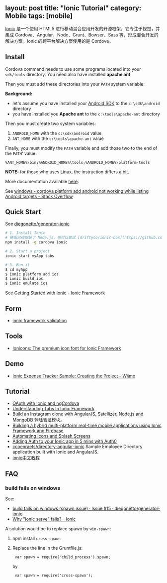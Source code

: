 layout: post
title: "Ionic Tutorial"
category: Mobile
tags: [mobile]
--- 

[Ionic](http://ionicframework.com/) 是一个使用 HTML5 进行移动混合应用开发的开源框架，它专注于视觉，并集成 Cordova、Angular、Node、Grunt、Bowser、Sass 等，形成混合开发的解决方案。Ionic 的跨平台解决方案使用的是 Cordova。

## Install

Cordova command needs to use some programs located into your `sdk/tools` directory. You need also have installed **apache ant**.

Then you must add these directories into your `PATH` system variable:

**Background:**

* let's assume you have installed your [Android SDK](http://cordova.apache.org/docs/en/3.2.0/guide_platforms_android_index.md.html#Android%20Platform%20Guide_requirements_and_support) to the `c:\sdk\android` directory
* you have installed you **Apache ant** to the `c:\tools\apache-ant` directory

Then you must create two system variables:

1.  `ANDROID_HOME` with the `c:\sdk\android` value
2.  `ANT_HOME` with the `c:\tools\apache-ant` value

Finally, you must modify the `PATH` variable and add those two to the end of the `PATH`' value: 

```
%ANT_HOME%\bin;%ANDROID_HOME%\tools;%ANDROID_HOME%\platform-tools
```

**NOTE:** for those who uses Linux, the instruction differs a bit.

More documentation available [here](http://docs.phonegap.com/en/3.2.0/guide_platforms_android_index.md.html#Android%20Platform%20Guide).

See [windows - cordova platform add android not working while listing Android targets - Stack Overflow](http://stackoverflow.com/questions/20323787/cordova-platform-add-android-not-working-while-listing-android-targets)

## Quick Start

See [diegonetto/generator-ionic](https://github.com/diegonetto/generator-ionic)

```sh
# 1. Install Ionic
# 确保已经安装了 Node.js，也可以尝试 [driftyco/ionic-box](https://github.com/driftyco/ionic-box) 来 all-in-one 安装。
npm install -g cordova ionic

# 2. Start a project
ionic start myApp tabs

# 3. Run it
$ cd myApp
$ ionic platform add ios
$ ionic build ios
$ ionic emulate ios
```

See [Getting Started with Ionic - Ionic Framework](http://ionicframework.com/getting-started/)

## Form

- [ionic framework validation](https://gist.github.com/malixsys/8721568)

## Tools

- [Ionicons: The premium icon font for Ionic Framework](http://ionicons.com/)

## Demo

- [Ionic Expense Tracker Sample: Creating the Project - Wijmo](http://wijmo.com/expense-tracker-sample-creating-the-project/) 

## Tutorial

- [OAuth with Ionic and ngCordova](http://ionicframework.com/blog/oauth-ionic-ngcordova/)
- [Understanding Tabs In Ionic Framework](https://blog.nraboy.com/2014/12/understanding-tabs-ionic-framework)
- [Build an Instagram clone with AngularJS, Satellizer, Node.js and MongoDB](https://hackhands.com/building-instagram-clone-angularjs-satellizer-nodejs-mongodb) 登陆验证模块。
- [Building a hybrid multi-platform real-time mobile applications using Ionic Framework and Firebase](http://www.toptal.com/front-end/building-multi-platform-real-time-mobile-applications-using-ionic-framework-and-firebase)
- [Automating Icons and Splash Screens](http://ionicframework.com/blog/automating-icons-and-splash-screens)
- [Adding Auth to your Ionic app in 5 mins with Auth0](http://ionicframework.com/blog/authentication-in-ionic)
- [ccoenraets/directory-angular-ionic](https://github.com/ccoenraets/directory-angular-ionic) Sample Employee Directory application built with Ionic and AngularJS.
- [ionic中文教程](http://haomou.net/2014/10/06/2014_ionic_learn/)

## FAQ

### build fails on windows

See: 

- [build fails on windows (spawn issue) · Issue #15 · diegonetto/generator-ionic](https://github.com/diegonetto/generator-ionic/issues/15#issuecomment-38075095)
- [Why "ionic serve" fails? - Ionic](http://forum.ionicframework.com/t/why-ionic-serve-fails/4466)

A solution would be to replace spawn by `win-spawn`:

1. npm install `cross-spawn`
2. Replace the line in the Gruntfile.js:
    
        var spawn = require('child_process').spawn;

    by

        var spawn = require('cross-spawn');

